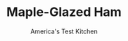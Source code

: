 ---
layout: ../../layouts/MarkdownPostLayout.astro
title: Maple-Glazed Ham
author: America's Test Kitchen
pubDate: 2023-03-15
description: "Anyone can make a mediocre spiral-sliced ham-just reheat and paint on the prepackaged glaze-but spiral-sliced ham done right takes a little more work."
image_url: https://res.cloudinary.com/hksqkdlah/image/upload/ar_1:1,c_fill,dpr_2.0,f_auto,fl_lossy.progressive.strip_profile,g_faces:auto,q_auto:low,w_344/8493_sfs-glazedham-2-2-276191
tags: ["Main Courses","Pork","Easter"]
calories: 
protein: 
carbohydrates: 
fats: 
fiber: 
ingredients: ["7 - 10 pound, spiral-sliced, bone-in ham (see note)","12 ounces, apple jelly (1 jar)","3/4 cup, packed dark brown sugar","1/4 cup, maple syrup","3 tablespoons, whole-grain mustard","1 , cinnamon stick, broken into rough pieces","1/4 teaspoon, ground nutmeg","2 tablespoons, unsalted butter","1/2 teaspoon, dry mustard"]
serves: 20
time: "4 hours"
instructions: ["PREPARE HAM Remove ham from packaging and discard plastic disk covering bone. Place ham in oven bag. Tie closed and cut 4 (1/2-inch) slits in top of bag. Transfer bagged ham to large roasting pan and let stand at room temperature for 1 1/2 hours.","BAKE HAM Adjust oven rack to lowest position and heat oven to 300 degrees. Bake ham until internal temperature registers 100 degrees, 1 1/2 to 2 1/2 hours.","MAKE GLAZE Meanwhile, bring apple jelly, 1/2 cup brown sugar, syrup, mustard, cinnamon and nutmeg to boil in saucepan. Reduce heat to low and simmer, stirring often, until mixture is very thick and reduced to 1/2 cup, about 45 minutes. Remove cinnamon pieces. Off heat, whisk in butter.","FINISH AND GLAZE Combine remaining brown sugar and dry mustard in small bowl. Remove ham from oven and let cool for 5 minutes. Increase oven temperature to 400 degrees. Cut open oven bag and roll back. Using a pastry brush, paint ham with glaze. Carefully press sugar mixture onto exterior of ham with hands. Return to oven and bake until dark brown and caramelized, about 20 minutes. Transfer ham to cutting board, loosely tent with foil, and let rest 15 minutes. Following step-by-step, carve ham. Serve."]
nutrition: undefined
notes: "For easy carving, look for a shank-end spiral-sliced ham. This recipe requires a large oven bag."
---